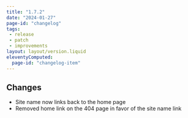 ```yaml
---
title: "1.7.2"
date: "2024-01-27"
page-id: "changelog"
tags: 
 - release
 - patch
 - improvements
layout: layout/version.liquid
eleventyComputed:
  page-id: "changelog-item"
---
```

## Changes
- Site name now links back to the home page
- Removed home link on the 404 page in favor of the site name link